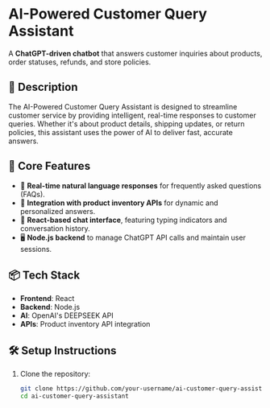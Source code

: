 # AI-Powered Customer Query Assistant

A **ChatGPT-driven chatbot** that answers customer inquiries about products, order statuses, refunds, and store policies.

## 🚀 Description

The AI-Powered Customer Query Assistant is designed to streamline customer service by providing intelligent, real-time responses to customer queries. Whether it's about product details, shipping updates, or return policies, this assistant uses the power of AI to deliver fast, accurate answers.

## 🌟 Core Features

- 🧠 **Real-time natural language responses** for frequently asked questions (FAQs).
- 🔗 **Integration with product inventory APIs** for dynamic and personalized answers.
- 💬 **React-based chat interface**, featuring typing indicators and conversation history.
- 🖥️ **Node.js backend** to manage ChatGPT API calls and maintain user sessions.

## 📦 Tech Stack

- **Frontend**: React
- **Backend**: Node.js
- **AI**: OpenAI's DEEPSEEK API
- **APIs**: Product inventory API integration

## 🛠️ Setup Instructions

1. Clone the repository:
   ```bash
   git clone https://github.com/your-username/ai-customer-query-assistant.git
   cd ai-customer-query-assistant

